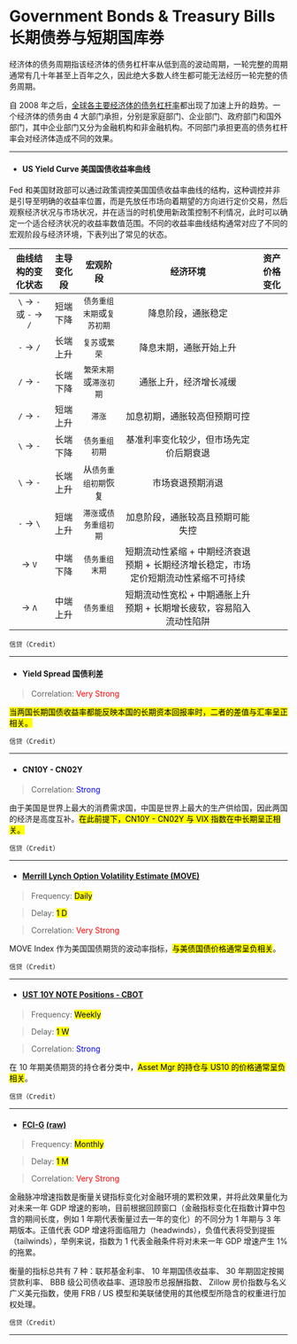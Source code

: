 # Government Bonds & Treasury Bills 长期债券与短期国库券

经济体的债务周期指该经济体的债务杠杆率从低到高的波动周期，一轮完整的周期通常有几十年甚至上百年之久，因此绝大多数人终生都可能无法经历一轮完整的债务周期。

自 2008 年之后，[全球各主要经济体的债务杠杆率](https://www.usdebtclock.org/)都出现了加速上升的趋势。一个经济体的债务由 4 大部门承担，分别是家庭部门、企业部门、政府部门和国外部门，其中企业部门又分为金融机构和非金融机构。不同部门承担更高的债务杠杆率会对经济体造成不同的效果。

---

- <h4>US Yield Curve 美国国债收益率曲线</h4>

Fed 和美国财政部可以通过政策调控美国国债收益率曲线的结构，这种调控并非是引导至明确的收益率位置，而是先放任市场向着期望的方向进行定价交易，然后观察经济状况与市场状况，并在适当的时机使用新政策控制不利情况，此时可以确定一个适合经济状况的收益率数值范围。不同的收益率曲线结构通常对应了不同的宏观阶段与经济环境，下表列出了常见的状态。

| 曲线结构的变化状态 | 主导变化段 | 宏观阶段 | 经济环境 | 资产价格变化 |
|:---:|:---:|:---:|:---:|:---:|
| `\` → `-` 或 `-` → `/`| 短端下降 | `债务重组末期`或`复苏初期` | 降息阶段，通胀稳定 |  |
| `-` → `/` | 长端上升 | `复苏`或`繁荣` | 降息末期，通胀开始上升 |  |
| `/` → `-` | 长端下降 | `繁荣末期`或`滞涨初期` | 通胀上升，经济增长减缓 |  |
| `/` → `-` | 短端上升 | `滞涨` | 加息初期，通胀较高但预期可控 |  |
| `\` → `-` | 长端下降 | `债务重组初期` | 基准利率变化较少，但市场先定价后期衰退 |  |
| `\` → `-` | 长端上升 | 从`债务重组初期`恢复 | 市场衰退预期消退 |  |
| `-` → `\` | 短端上升 | `滞涨`或`债务重组初期` | 加息阶段，通胀较高且预期可能失控 |  |
| → `V` | 中端下降 | `债务重组末期` | 短期流动性紧缩 + 中期经济衰退预期 + 长期经济增长稳定，市场定价短期流动性紧缩不可持续 |  |
| → `Λ` | 中端上升 | `债务重组` | 短期流动性宽松 + 中期通胀上升预期 + 长期增长疲软，容易陷入流动性陷阱 |  |

`信贷（Credit）`

---

- <h4>Yield Spread 国债利差</h4>

> Correlation: <span style="color: red;">Very Strong</span>

<mark>当两国长期国债收益率都能反映本国的长期资本回报率时，二者的差值与汇率呈正相关。</mark>

`信贷（Credit）`

---

- <h4>CN10Y - CN02Y</h4>

> Correlation: <span style="color: blue;">Strong</span>

由于美国是世界上最大的消费需求国，中国是世界上最大的生产供给国，因此两国的经济是高度互补。<mark>在此前提下，CN10Y - CN02Y 与 VIX 指数在中长期呈正相关。</mark>

`信贷（Credit）`

---

- <a href="https://sc.macromicro.me/charts/35584/us-treasury-move-index" target="_blank"><h4>Merrill Lynch Option Volatility Estimate (MOVE)</h4></a>

> Frequency: <mark>Daily</mark>

> Delay: <mark>1 D</mark>

> Correlation: <span style="color: red;">Very Strong</span>

MOVE Index 作为美国国债期货的波动率指标，<mark>与美债国债价格通常呈负相关</mark>。

`信贷（Credit）`

---

- <a href="https://www.tradingster.com/cot/futures/fin/043602" target="_blank"><h4>UST 10Y NOTE Positions - CBOT</h4></a>

> Frequency: <mark>Weekly</mark>

> Delay: <mark>1 W</mark>

> Correlation: <span style="color: blue;">Strong</span>

在 10 年期美债期货的持仓者分类中，<mark>Asset Mgr 的持仓与 US10 的价格通常呈负相关</mark>。

`信贷（Credit）`

---

- <h4><a href="https://sc.macromicro.me/charts/77820/us-fed-fci-g" target="_blank">FCI-G</a> <a href="https://www.federalreserve.gov/econres/notes/feds-notes/a-new-index-to-measure-us-financial-conditions-20230630.html" target="_blank">(raw)</a></h4>

> Frequency: <mark>Monthly</mark>

> Delay: <mark>1 M</mark>

> Correlation: <span style="color: red;">Very Strong</span>

金融脉冲增速指数是衡量关键指标变化对金融环境的累积效果，并将此效果量化为对未来一年 GDP 增速的影响，目前根据回顾窗口（金融指标变化在指数计算中包含的期间长度，例如 1 年期代表衡量过去一年的变化）的不同分为 1 年期与 3 年期版本。正值代表 GDP 增速将面临阻力（headwinds），负值代表将受到提振（tailwinds），举例来说，指数为 1 代表金融条件将对未来一年 GDP 增速产生 1% 的拖累。

衡量的指标总共有 7 种：联邦基金利率、 10 年期国债收益率、 30 年期固定按揭贷款利率、 BBB 级公司债收益率、道琼股市总报酬指数、 Zillow 房价指数与名义广义美元指数，使用 FRB / US 模型和美联储使用的其他模型所隐含的权重进行加权处理。

`信贷（Credit）`

---
